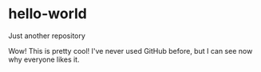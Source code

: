 # hello-world
Just another repository

Wow! This is pretty cool! I've never used GitHub before, but I can see now why everyone likes it.
